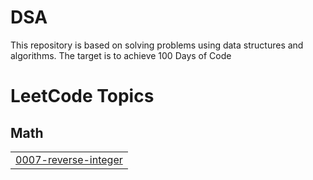 # DSA
This repository is based on solving problems using data structures and algorithms.
The target is to achieve 100 Days of Code

<!---LeetCode Topics Start-->
# LeetCode Topics
## Math
|  |
| ------- |
| [0007-reverse-integer](https://github.com/Shree207/DSA/tree/master/0007-reverse-integer) |
<!---LeetCode Topics End-->